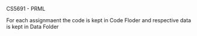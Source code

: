CS5691 - PRML

For each assignmaent the code is kept in Code Floder and respective data is kept in Data Folder